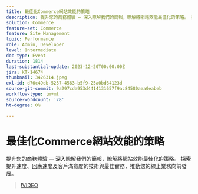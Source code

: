 ```yaml
---
title: 最佳化Commerce網站效能的策略
description: 提升您的商務體驗 — 深入瞭解我們的簡報，瞭解將網站效能最佳化的策略。 探索提升速度、回應速度及客戶滿意度的技術與最佳實務，推動您的線上業務向前發展。
solution: Commerce
feature-set: Commerce
feature: Site Management
topic: Performance
role: Admin, Developer
level: Intermediate
doc-type: Event
duration: 1814
last-substantial-update: 2023-12-20T00:00:00Z
jira: KT-14674
thumbnail: 3426314.jpeg
exl-id: d76c49db-5257-4563-b5f9-25a0bd64123d
source-git-commit: 9a297cda953d4414131657f9ac84580aea0eabeb
workflow-type: tm+mt
source-wordcount: '78'
ht-degree: 0%

---
```


# 最佳化Commerce網站效能的策略

提升您的商務體驗 — 深入瞭解我們的簡報，瞭解將網站效能最佳化的策略。 探索提升速度、回應速度及客戶滿意度的技術與最佳實務，推動您的線上業務向前發展。

>[!VIDEO](https://video.tv.adobe.com/v/3426314/?learn=on)
